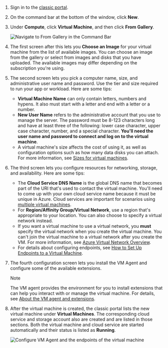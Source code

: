 1. Sign in to the [classic portal](http://manage.windowsazure.com). 
2. On the command bar at the bottom of the window, click **New**.
3. Under **Compute**, click **Virtual Machine**, and then click **From Gallery**.
   
    ![Navigate to From Gallery in the Command Bar](./media/virtual-machines-create-WindowsVM/fromgallery.png)
4. The first screen after this lets you **Choose an Image** for your virtual machine from the list of available images. You can choose an image from the gallery or select from images and disks that you have uploaded. The available images may differ depending on the subscription you're using.
5. The second screen lets you pick a computer name, size, and administrative user name and password. Use the tier and size required to run your app or workload. Here are some tips:
   
   * **Virtual Machine Name** can only contain letters, numbers and hypens. It also must start with a letter and end with a letter or a number.
   * **New User Name** refers to the administrative account that you use to manage the server. The password must be 8-123 characters long and have at least three of the following: lower case character, upper case character, number, and a special character. **You'll need the user name and password to connect and log on to the virtual machine**.
   * A virtual machine's size affects the cost of using it, as well as configuration options such as how many data disks you can attach. For more information, see [Sizes for virtual machines](../articles/virtual-machines/virtual-machines-windows-sizes.md?toc=%2fazure%2fvirtual-machines%2fwindows%2ftoc.json).
6. The third screen lets you configure resources for networking, storage, and availability. Here are some tips:
   
   * The **Cloud Service DNS Name** is the global DNS name that becomes part of the URI that's used to contact the virtual machine. You'll need to come up with your own cloud service name because it must be unique in Azure. Cloud services are important for scenarios using [multiple virtual machines](../articles/virtual-machines/virtual-machines-windows-classic-connect-vms.md?toc=%2fazure%2fvirtual-machines%2fwindows%2fclassic%2ftoc.json).
   * For **Region/Affinity Group/Virtual Network**, use a region that's appropriate to your location. You can also choose to specify a virtual network instead.
   * If you want a virtual machine to use a virtual network, you **must** specify the virtual network when you create the virtual machine. You can't join the virtual machine to a virtual network after you create the VM. For more information, see [Azure Virtual Network Overview](../articles/virtual-network/virtual-networks-overview.md).
   * For details about configuring endpoints, see [How to Set Up Endpoints to a Virtual Machine](../articles/virtual-machines/virtual-machines-windows-classic-setup-endpoints.md?toc=%2fazure%2fvirtual-machines%2fwindows%2fclassic%2ftoc.json).
7. The fourth configuration screen lets you install the VM Agent and configure some of the available extensions.
   
   > [!NOTE]
   > The VM agent provides the environment for you to install extensions that can help you interact with or manage the virtual machine. For details, see [About the VM agent and extensions](../articles/virtual-machines/virtual-machines-windows-classic-agents-and-extensions.md?toc=%2fazure%2fvirtual-machines%2fwindows%2fclassic%2ftoc.json).  
   > 
   > 
8. After the virtual machine is created, the classic portal lists the new virtual machine under **Virtual Machines**. The corresponding cloud service and storage account also are created and are listed in those sections. Both the virtual machine and cloud service are started automatically and their status is listed as **Running**.
   
    ![Configure VM Agent and the endpoints of the virtual machine](./media/virtual-machines-create-WindowsVM/vmcreated.png)

